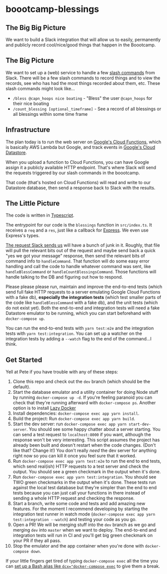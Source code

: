 # boootcamp-blessings

## The Big Big Picture

We want to build a Slack integration that will allow us to easily, permanently and publicly
record cool/nice/good things that happen in the Boootcamp.

## The Big Picture

We want to set up a (web) service to handle a few [slash
commands](https://api.slack.com/slash-commands) from Slack. There will be a
few slash commands to record things and to view the records, see who has had
the most things recorded about them, etc. These slash commands might look like...

- `/bless @capn_hoops nice boating` - "Bless" the user `@capn_hoops` for their nice boating
- `/count_blessing [optional_timeframe]` - See a record of all blessings or all blessings within some time frame

## Infrastructure

The plan today is to run the web server on [Google's Cloud
Functions](https://cloud.google.com/functions/), which is basically AWS
Lambda but Google, and track events in [Google's Cloud
Datastore](https://cloud.google.com/datastore/).

When you upload a function to Cloud Functions, you can have Google assign it
a publicly available HTTP endpoint. That's where Slack will send the requests
triggered by our slash commands in the boootcamp.

That code (that's hosted on Cloud Functions) will read and write to our
Datastore database, then send a response back to Slack with the results.

## The Little Picture

The code is written in [Typescript](http://www.typescriptlang.org/).

The entrypoint for our code is the `blessings` function in `src/index.ts`. It
receives a `req` and a `res`, just like a callback for
[Express](https://expressjs.com/en/4x/api.html#req). We even use Express's
types.

[The request Slack sends
us](https://api.slack.com/slash-commands#app_command_handling) will have a
bunch of junk in it. Roughly, that file will pull the relevant bits out of
the request and maybe send back a quick "yes we got your message" response,
then send the relevant bits of command info to `handleCommand`. That function
will do some easy error handling and call the code to handle whatever command
was sent, like `handleBlessCommand` or `handleCountBlessingsCommand`. Those
functions will handle talking to the DB and figuring out how to respond.

Please please please run, maintain and improve the end-to-end tests (which
send full fake HTTP requests to a server emulating Google Cloud Functions
with a fake db),
**especially the integration tests** (which test smaller parts of the code
like `handleBlessCommand` with a fake db), and the unit tests (which do not
exist yet). Both the end-to-end and integration tests will need a fake
Datastore emulator to be
running, which you can start beforehand with `docker-compose up`.

You can run the end-to-end tests with `yarn test:e2e` and the integration
tests with `yarn test:integration`. You can set up a watcher on the
integration tests by adding a `--watch` flag to the end of the command...I think.

## Get Started

Yell at Pete if you have trouble with any of these steps:

1. Clone this repo and check out the `dev` branch (which should be the default).
2. Start the database emulator and a utility container for doing Node stuff
   by running `docker-compose up -d`. If you're feeling paranoid you can check
   that they're running afterward with `docker-compose ps`. Another option is to install
   [Lazy Docker](https://github.com/jesseduffield/lazydocker)
3. Install dependencies: `docker-compose exec app yarn install`.
4. Build the project: Run `docker-compose exec app yarn build`.
5. Start the dev server: run `docker-compose exec app yarn start-dev-server`. You should see some
   happy chatter about a server starting. You can send a test request to
   `localhost:8000` if you want, although the response won't be very
   interesting. This script assumes the project has already been built and
   doesn't restart when the code changes. (Don't like that? Change it!) You
   don't really _need_ the dev server for anything right now so you can kill
   it once you feel sure that it worked.
6. Run `docker-compose exec app yarn test:e2e` to run the end to end tests,
   which send real(ish) HTTP requests to a test server and check the output. You
   should see a green checkmark in the output when it's done.
7. Run `docker-compose exec app yarn test:integration`. You should see TWO
   green checkmarks in the output when it's done. These tests run against the
   local test database but they're simpler than the end to end tests because you
   can just call your functions in there instead of sending a whole HTTP request
   and checking the response.
8. Start a branch, write some code and tests and add amazing new features.
   For the moment I recommend developing by starting the integration test runner
   in watch mode (`docker-compose exec app yarn test:integration --watch`) and
   testing your code as you go.
9. Open a PR! We will be merging stuff into the `dev` branch as we go and
   merging `dev` into `master` when we want to deploy. The end-to-end and
   integration tests will run in CI and you'll get big green checkmark on
   your PR if they all pass.
10. Stop the emulator and the app container when you're done with
    `docker-compose down`.

If your little fingers get tired of typing `docker-compose exec` all the time
you can [set up a Bash alias like
`dcx="docker-compose exec`](https://www.digitalocean.com/community/tutorials/an-introduction-to-useful-bash-aliases-and-functions)
to give them a break.
